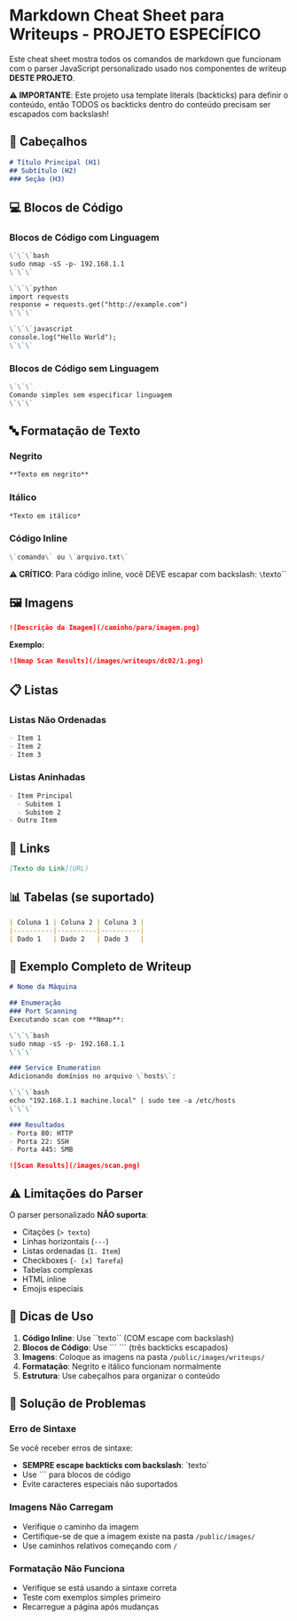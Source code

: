 # Markdown Cheat Sheet para Writeups - PROJETO ESPECÍFICO

Este cheat sheet mostra todos os comandos de markdown que funcionam com o parser JavaScript personalizado usado nos componentes de writeup **DESTE PROJETO**.

**⚠️ IMPORTANTE**: Este projeto usa template literals (backticks) para definir o conteúdo, então TODOS os backticks dentro do conteúdo precisam ser escapados com backslash!

## 📝 Cabeçalhos

```markdown
# Título Principal (H1)
## Subtítulo (H2)
### Seção (H3)
```

## 💻 Blocos de Código

### Blocos de Código com Linguagem
```markdown
\`\`\`bash
sudo nmap -sS -p- 192.168.1.1
\`\`\`

\`\`\`python
import requests
response = requests.get("http://example.com")
\`\`\`

\`\`\`javascript
console.log("Hello World");
\`\`\`
```

### Blocos de Código sem Linguagem
```markdown
\`\`\`
Comando simples sem especificar linguagem
\`\`\`
```

## 🔤 Formatação de Texto

### Negrito
```markdown
**Texto em negrito**
```

### Itálico
```markdown
*Texto em itálico*
```

### Código Inline
```markdown
\`comando\` ou \`arquivo.txt\`
```

**⚠️ CRÍTICO**: Para código inline, você DEVE escapar com backslash: `\`texto\``

## 🖼️ Imagens

```markdown
![Descrição da Imagem](/caminho/para/imagem.png)
```

**Exemplo:**
```markdown
![Nmap Scan Results](/images/writeups/dc02/1.png)
```

## 📋 Listas

### Listas Não Ordenadas
```markdown
- Item 1
- Item 2
- Item 3
```

### Listas Aninhadas
```markdown
- Item Principal
  - Subitem 1
  - Subitem 2
- Outro Item
```

## 🔗 Links

```markdown
[Texto do Link](URL)
```

## 📊 Tabelas (se suportado)

```markdown
| Coluna 1 | Coluna 2 | Coluna 3 |
|----------|----------|----------|
| Dado 1   | Dado 2   | Dado 3   |
```

## 📝 Exemplo Completo de Writeup

```markdown
# Nome da Máquina

## Enumeração
### Port Scanning
Executando scan com **Nmap**:

\`\`\`bash
sudo nmap -sS -p- 192.168.1.1
\`\`\`

### Service Enumeration
Adicionando domínios no arquivo \`hosts\`:

\`\`\`bash
echo "192.168.1.1 machine.local" | sudo tee -a /etc/hosts
\`\`\`

### Resultados
- Porta 80: HTTP
- Porta 22: SSH
- Porta 445: SMB

![Scan Results](/images/scan.png)
```

## ⚠️ Limitações do Parser

O parser personalizado **NÃO suporta**:
- Citações (`> texto`)
- Linhas horizontais (`---`)
- Listas ordenadas (`1. Item`)
- Checkboxes (`- [x] Tarefa`)
- Tabelas complexas
- HTML inline
- Emojis especiais

## 🎯 Dicas de Uso

1. **Código Inline**: Use \`\`texto\`\` (COM escape com backslash)
2. **Blocos de Código**: Use \`\`\` \`\`\` (três backticks escapados)
3. **Imagens**: Coloque as imagens na pasta `/public/images/writeups/`
4. **Formatação**: Negrito e itálico funcionam normalmente
5. **Estrutura**: Use cabeçalhos para organizar o conteúdo

## 🔧 Solução de Problemas

### Erro de Sintaxe
Se você receber erros de sintaxe:
- **SEMPRE escape backticks com backslash**: \`texto\`
- Use \`\`\` para blocos de código
- Evite caracteres especiais não suportados

### Imagens Não Carregam
- Verifique o caminho da imagem
- Certifique-se de que a imagem existe na pasta `/public/images/`
- Use caminhos relativos começando com `/`

### Formatação Não Funciona
- Verifique se está usando a sintaxe correta
- Teste com exemplos simples primeiro
- Recarregue a página após mudanças
